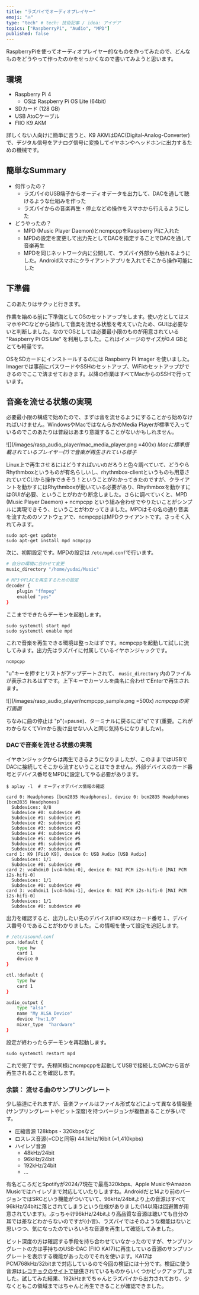 ```yaml
---
title: "ラズパイでオーディオプレイヤー"
emoji: "🔥"
type: "tech" # tech: 技術記事 / idea: アイデア
topics: ["RaspberryPi", "Audio", "MPD"]
published: false
---
```


RaspberryPiを使ってオーディオプレイヤー的なものを作ってみたので、どんなものをどうやって作ったのかをせっかくなので書いてみようと思います。

## 環境

- Raspberry Pi 4
  - OSは Raspberry Pi OS Lite (64bit)
- SDカード (128 GB)
- USB AtoCケーブル
- FIIO K9 AKM

詳しくない人向けに簡単に言うと、K9 AKMはDAC(Digital-Analog-Converter)で、デジタル信号をアナログ信号に変換してイヤホンやヘッドホンに出力するための機械です。

## 簡単なSummary

- 何作ったの？
  - ラズパイのUSB端子からオーディオデータを出力して、DACを通して聴けるような仕組みを作った
  - ラズパイからの音楽再生・停止などの操作をスマホから行えるようにした
- どうやったの？
  - MPD (Music Player Daemon)とncmpcppをRaspberry Piに入れた
  - MPDの設定を変更して出力先としてDACを指定することでDACを通して音楽再生
  - MPDを同じネットワーク内に公開して、ラズパイ外部から触れるようにした。Androidスマホにクライアントアプリを入れてそこから操作可能にした

## 下準備

このあたりはサクッと行きます。

作業を始める前に下準備としてOSのセットアップをします。使い方としてはスマホやPCなどから操作して音楽を流せる状態を考えていたため、GUIは必要ないと判断しました。なのでOSとしては必要最小限のものが用意されている "Raspberry Pi OS Lite" を利用しました。これはイメージのサイズが0.4 GBととても軽量です。

OSをSDカードにインストールするのには Raspberry Pi Imager を使いました。Imagerでは事前にパスワードやSSHのセットアップ、WiFiのセットアップができるのでここで済ませておきます。以降の作業はすべてMacからのSSHで行っています。

## 音楽を流せる状態の実現

必要最小限の構成で始めたので、まずは音を流せるようにすることから始めなければいけません。WindowsやMacではなんらかのMedia Playerが標準で入っているのでこのあたりは普段はあまり意識することがないかもしれません。

![](/images/rasp_audio_player/mac_media_player.png =400x)
*Macに標準搭載されているプレイヤー(?)で音楽が再生されている様子*

Linux上で再生させるにはどうすればいいのだろうと色々調べていて、どうやらRhythmboxというものが有名らしいし、rhythmbox-clientというものも用意されていてCLIから操作できそう！ということがわかってきたのですが、クライアントを動かすにはRhythmboxが動いている必要があり、Rhythmboxを動かすにはGUIが必要、ということがわかり断念しました。さらに調べていくと、MPD (Music Player Daemon) + ncmpcpp という組み合わせでやりたいことがシンプルに実現できそう、ということがわかってきました。MPDはその名の通り音楽を流すためのソフトウェアで、ncmpcppはMPDクライアントです。さっそく入れてみます。

```console
sudo apt-get update
sudo apt-get install mpd ncmpcpp
```

次に、初期設定です。MPDの設定は `/etc/mpd.conf`で行います。

```bash
# 自分の環境に合わせて変更
music_directory "/home/yudai/Music"

# MP3やFLACを再生するための設定
decoder {
    plugin "ffmpeg"
    enabled "yes"
}
```

ここまでできたらデーモンを起動します。

```console
sudo systemctl start mpd
sudo systemctl enable mpd
```

これで音楽を再生できる環境は整ったはずです。ncmpcppを起動して試しに流してみます。出力先はラズパイに付属しているイヤホンジャックです。

```console
ncmpcpp
```

"u"キーを押すとリストがアップデートされて、 `music_directory` 内のファイルが表示されるはずです。上下キーでカーソルを曲名に合わせてEnterで再生されます。

![](/images/rasp_audio_player/ncmpcpp_sample.png =500x)
*ncmpcppの実行画面*

ちなみに曲の停止は "p"(=pause)、ターミナルに戻るには"q"です(重要。これがわからなくてVimから抜け出せない人と同じ気持ちになりましたw)。

### DACで音楽を流せる状態の実現

イヤホンジャックからは再生できるようになりましたが、このままではUSBでDACに接続してそこから流すということはできません。外部デバイスのカード番号とデバイス番号をMPDに設定してやる必要があります。

```console
$ aplay -l  # オーディオデバイス情報の確認

card 0: Headphones [bcm2835 Headphones], device 0: bcm2835 Headphones [bcm2835 Headphones]
  Subdevices: 8/8
  Subdevice #0: subdevice #0
  Subdevice #1: subdevice #1
  Subdevice #2: subdevice #2
  Subdevice #3: subdevice #3
  Subdevice #4: subdevice #4
  Subdevice #5: subdevice #5
  Subdevice #6: subdevice #6
  Subdevice #7: subdevice #7
card 1: K9 [FiiO K9], device 0: USB Audio [USB Audio]
  Subdevices: 1/1
  Subdevice #0: subdevice #0
card 2: vc4hdmi0 [vc4-hdmi-0], device 0: MAI PCM i2s-hifi-0 [MAI PCM i2s-hifi-0]
  Subdevices: 1/1
  Subdevice #0: subdevice #0
card 3: vc4hdmi1 [vc4-hdmi-1], device 0: MAI PCM i2s-hifi-0 [MAI PCM i2s-hifi-0]
  Subdevices: 1/1
  Subdevice #0: subdevice #0
```

出力を確認すると、出力したい先のデバイス(FiiO K9)はカード番号１、デバイス番号０であることがわかりました。この情報を使って設定を追記します。

```bash
# /etc/asound.conf
pcm.!default {
    type hw
    card 1
    device 0
}

ctl.!default {
    type hw
    card 1
}
```

```bash
audio_output {
    type "alsa"
    name "My ALSA Device"
    device "hw:1,0"
    mixer_type  "hardware"
}
```

設定が終わったらデーモンを再起動します。

```console
sudo systemctl restart mpd
```

これで完了です。先程同様にncmpcppを起動してUSBで接続したDACから音が再生されることを確認します。

### 余談： 流せる曲のサンプリングレート

少し脇道にそれますが、音楽ファイルはファイル形式などによって異なる情報量(サンプリングレートやビット深度)を持つバージョンが複数あることが多いです。

- 圧縮音源 128kbps・320kbpsなど
- ロスレス音源(=CDと同等) 44.1kHz/16bit (=1,410kpbs)
- ハイレゾ音源
  - 48kHz/24bit
  - 96kHz/24bit
  - 192kHz/24bit
  - ...

有名どころだとSpotifyが2024/7現在で最高320kbps、Apple MusicやAmazon Musicではハイレゾまで対応していたりしますね。Androidだと14より前のバージョンではSRCという機能がついていて、96kHz/24bitより上の音源はすべて96kHz/24bitに落とされてしまうという仕様がありました(14以降は回避策が用意されています)。ぶっちゃけ96kHz/24bitより高品質な音源は聴いても自分の耳では差などわからないのですが(小言)、ラズパイではそのような機能はないと思いつつ、気になったのでいろいろな音源を再生して確認してみました。

ビット深度の方は確認する手段を持ち合わせていなかったのですが、サンプリングレートの方は手持ちのUSB-DAC (FIIO KA17)に再生している音源のサンプリングレートを表示する機能があったのでそれを使います。KA17はPCM768kHz/32bitまで対応しているので今回の検証には十分です。検証に使う音源は[レコチョクのサイトで提供](https://recochoku.jp/hiresSample)されているものからいくつかピックアップしました。試してみた結果、192kHzまでちゃんとラズパイから出力されており、少なくともこの領域まではちゃんと再生できることが確認できました。